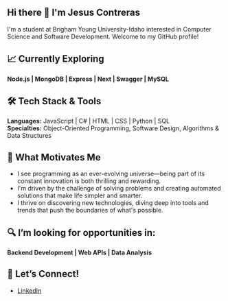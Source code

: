 ## Hi there 👋 I'm Jesus Contreras

I'm a student at Brigham Young University-Idaho interested in Computer Science and Software Development. Welcome to my GitHub profile!

## 📈 **Currently Exploring**
**Node.js | MongoDB | Express | Next | Swagger | MySQL** 

## 🛠️ **Tech Stack & Tools**
**Languages:** JavaScript | C# | HTML | CSS | Python | SQL <br>
**Specialties:** Object-Oriented Programming, Software Design, Algorithms & Data Structures

## 🚀 **What Motivates Me** 
- I see programming as an ever-evolving universe—being part of its constant innovation is both thrilling and rewarding.
- I'm driven by the challenge of solving problems and creating automated solutions that make life simpler and smarter.
- I thrive on discovering new technologies, diving deep into tools and trends that push the boundaries of what's possible.

## 🔍 **I’m looking for opportunities in:**
**Backend Development | Web APIs | Data Analysis** 

## 🤝 **Let’s Connect!**
- [LinkedIn](https://www.linkedin.com/in/jes%C3%BAs-contreras-72178123a/)

